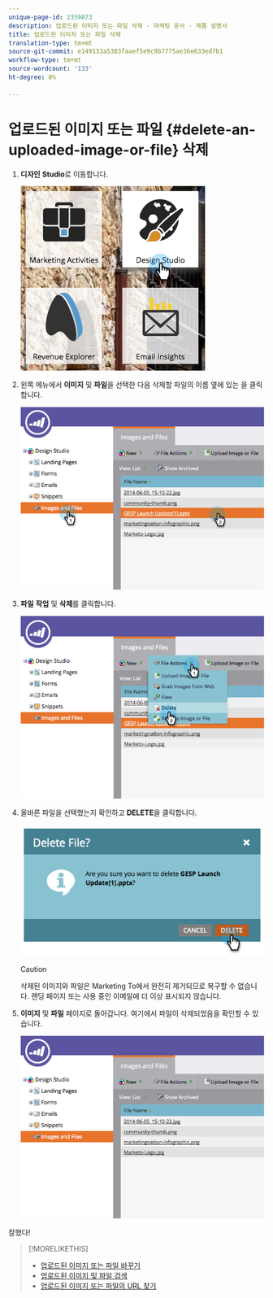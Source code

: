 ```yaml
---
unique-page-id: 2359873
description: 업로드된 이미지 또는 파일 삭제 - 마케팅 문서 - 제품 설명서
title: 업로드된 이미지 또는 파일 삭제
translation-type: tm+mt
source-git-commit: e149133a5383faaef5e9c9b7775ae36e633ed7b1
workflow-type: tm+mt
source-wordcount: '133'
ht-degree: 0%

---
```



# 업로드된 이미지 또는 파일 {#delete-an-uploaded-image-or-file} 삭제

1. **디자인** **Studio**&#x200B;로 이동합니다.

   ![](assets/designstudio-5.png)

1. 왼쪽 메뉴에서 **이미지** 및 **파일**&#x200B;을 선택한 다음 삭제할 파일의 이름 옆에 있는 을 클릭합니다.

   ![](assets/image2014-9-16-11-3a18-3a15.png)

1. **파일** **작업** 및 **삭제**&#x200B;를 클릭합니다.

   ![](assets/image2014-9-16-11-3a18-3a22.png)

1. 올바른 파일을 선택했는지 확인하고 **DELETE**&#x200B;을 클릭합니다.

   ![](assets/image2014-9-16-11-3a18-3a30.png)

   >[!CAUTION]
   >
   >삭제된 이미지와 파일은 Marketing To에서 완전히 제거되므로 복구할 수 없습니다.  랜딩 페이지 또는 사용 중인 이메일에 더 이상 표시되지 않습니다.

1. **이미지** 및 **파일** 페이지로 돌아갑니다. 여기에서 파일이 삭제되었음을 확인할 수 있습니다.

   ![](assets/image2014-9-16-11-3a19-3a0.png)

잘했다!

>[!MORELIKETHIS]
>
>* [업로드된 이미지 또는 파일 바꾸기](replace-an-uploaded-image-or-file.md)
>* [업로드된 이미지 및 파일 검색](search-uploaded-images-and-files.md)
>* [업로드된 이미지 또는 파일의 URL 찾기](find-the-url-of-an-uploaded-image-or-file.md)

>



